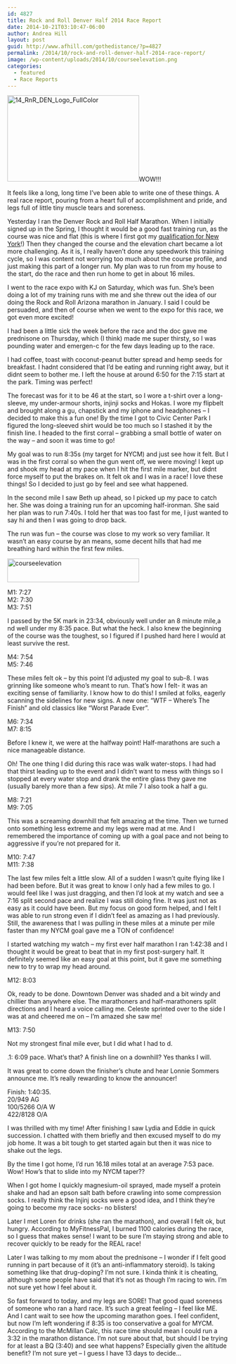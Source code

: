 ```yaml
---
id: 4827
title: Rock and Roll Denver Half 2014 Race Report
date: 2014-10-21T03:10:47-06:00
author: Andrea Hill
layout: post
guid: http://www.afhill.com/gothedistance/?p=4827
permalink: /2014/10/rock-and-roll-denver-half-2014-race-report/
image: /wp-content/uploads/2014/10/courseelevation.png
categories:
  - featured
  - Race Reports
---
```

[<img src="http://www.afhill.com/gothedistance/wp-content/uploads/2014/10/14_RnR_DEN_Logo_FullColor-300x196.png" alt="14_RnR_DEN_Logo_FullColor" width="300" height="196" class="alignright size-medium wp-image-4833" srcset="http://www.afhill.com/gothedistance/wp-content/uploads/2014/10/14_RnR_DEN_Logo_FullColor-300x196.png 300w, http://www.afhill.com/gothedistance/wp-content/uploads/2014/10/14_RnR_DEN_Logo_FullColor.png 442w" sizes="(max-width: 300px) 100vw, 300px" />](http://www.afhill.com/gothedistance/wp-content/uploads/2014/10/14_RnR_DEN_Logo_FullColor.png)WOW!!!

It feels like a long, long time I&#8217;ve been able to write one of these things. A real race report, pouring from a heart full of accomplishment and pride, and legs full of little tiny muscle tears and soreness. 

Yesterday I ran the Denver Rock and Roll Half Marathon. When I initially signed up in the Spring, I thought it would be a good fast training run, as the course was nice and flat (this is where I first got my [qualification for New York](http://www.afhill.com/gothedistance/2011/10/rock-and-roll-denver-half-marathon-race-report/)!) Then they changed the course and the elevation chart became a lot more challenging. As it is, I really haven&#8217;t done any speedwork this training cycle, so I was content not worrying too much about the course profile, and just making this part of a longer run. My plan was to run from my house to the start, do the race and then run home to get in about 16 miles. 

I went to the race expo with KJ on Saturday, which was fun. She&#8217;s been doing a lot of my training runs with me and she threw out the idea of our doing the Rock and Roll Arizona marathon in January. I said I could be persuaded, and then of course when we went to the expo for this race, we got even more excited! 

I had been a little sick the week before the race and the doc gave me prednisone on Thursday, which (I think) made me super thirsty, so I was pounding water and emergen-c for the few days leading up to the race. 

I had coffee, toast with coconut-peanut butter spread and hemp seeds for breakfast. I hadnt considered that I&#8217;d be eating and running right away, but it didnt seem to bother me. I left the house at around 6:50 for the 7:15 start at the park. Timing was perfect!

The forecast was for it to be 46 at the start, so I wore a t-shirt over a long-sleeve, my under-armour shorts, injinji socks and Hokas. I wore my flipbelt and brought along a gu, chapstick and my iphone and headphones &#8211; I decided to make this a fun one! By the time I got to Civic Center Park I figured the long-sleeved shirt would be too much so I stashed it by the finish line. I headed to the first corral &#8211; grabbing a small bottle of water on the way &#8211; and soon it was time to go!

My goal was to run 8:35s (my target for NYCM) and just see how it felt. But I was in the first corral so when the gun went off, we were moving! I kept up and shook my head at my pace when I hit the first mile marker, but didnt force myself to put the brakes on. It felt ok and I was in a race! I love these things! So I decided to just go by feel and see what happened. 

In the second mile I saw Beth up ahead, so I picked up my pace to catch her. She was doing a training run for an upcoming half-ironman. She said her plan was to run 7:40s. I told her that was too fast for me, I just wanted to say hi and then I was going to drop back. 

The run was fun &#8211; the course was close to my work so very familiar. It wasn&#8217;t an easy course by an means, some decent hills that had me breathing hard within the first few miles. 

[<img src="http://www.afhill.com/gothedistance/wp-content/uploads/2014/10/courseelevation-300x54.png" alt="courseelevation" width="300" height="54" class="size-medium wp-image-4832" srcset="http://www.afhill.com/gothedistance/wp-content/uploads/2014/10/courseelevation-300x54.png 300w, http://www.afhill.com/gothedistance/wp-content/uploads/2014/10/courseelevation.png 551w" sizes="(max-width: 300px) 100vw, 300px" />](http://www.afhill.com/gothedistance/wp-content/uploads/2014/10/courseelevation.png)

M1: 7:27  
M2: 7:30  
M3: 7:51 

I passed by the 5K mark in 23:34, obviously well under an 8 minute mile,a nd well under my 8:35 pace. But what the heck. I also knew the beginning of the course was the toughest, so I figured if I pushed hard here I would at least survive the rest. 

M4: 7:54  
M5: 7:46

These miles felt ok &#8211; by this point I&#8217;d adjusted my goal to sub-8. I was grinning like someone who&#8217;s meant to run. That&#8217;s how I felt- it was an exciting sense of familiarity. I know how to do this! I smiled at folks, eagerly scanning the sidelines for new signs. A new one: &#8220;WTF &#8211; Where&#8217;s The Finish&#8221; and old classics like &#8220;Worst Parade Ever&#8221;. 

M6: 7:34  
M7: 8:15

Before I knew it, we were at the halfway point! Half-marathons are such a nice manageable distance. 

Oh! The one thing I did during this race was walk water-stops. I had had that thirst leading up to the event and I didn&#8217;t want to mess with things so I stopped at every water stop and drank the entire glass they gave me (usually barely more than a few sips). At mile 7 I also took a half a gu.

M8: 7:21  
M9: 7:05

This was a screaming downhill that felt amazing at the time. Then we turned onto something less extreme and my legs were mad at me. And I remembered the importance of coming up with a goal pace and not being to aggressive if you&#8217;re not prepared for it. 

M10: 7:47  
M11: 7:38

The last few miles felt a little slow. All of a sudden I wasn&#8217;t quite flying like I had been before. But it was great to know I only had a few miles to go. I would feel like I was just dragging, and then I&#8217;d look at my watch and see a 7:16 split second pace and realize I was still doing fine. It was just not as easy as it could have been. But my focus on good form helped, and I felt I was able to run strong even if I didn&#8217;t feel as amazing as I had previously. Still, the awareness that I was pulling in these miles at a minute per mile faster than my NYCM goal gave me a TON of confidence!

I started watching my watch &#8211; my first ever half marathon I ran 1:42:38 and I thought it would be great to beat that in my first post-surgery half. It definitely seemed like an easy goal at this point, but it gave me something new to try to wrap my head around. 

M12: 8:03

Ok, ready to be done. Downtown Denver was shaded and a bit windy and chillier than anywhere else. The marathoners and half-marathoners split directions and I heard a voice calling me. Celeste sprinted over to the side I was at and cheered me on &#8211; I&#8217;m amazed she saw me!

M13: 7:50

Not my strongest final mile ever, but I did what I had to d. 

.1: 6:09 pace. What&#8217;s that? A finish line on a downhill? Yes thanks I will.

It was great to come down the finisher&#8217;s chute and hear Lonnie Sommers announce me. It&#8217;s really rewarding to know the announcer! 

Finish: 1:40:35.  
20/949 AG  
100/5266 O/A W  
422/8128 O/A

I was thrilled with my time! After finishing I saw Lydia and Eddie in quick succession. I chatted with them briefly and then excused myself to do my job home. It was a bit tough to get started again but then it was nice to shake out the legs. 

By the time I got home, I&#8217;d run 16.18 miles total at an average 7:53 pace. Wow! How&#8217;s that to slide into my NYCM taper??

When I got home I quickly magnesium-oil sprayed, made myself a protein shake and had an epson salt bath before crawling into some compression socks. I really think the Injinj socks were a good idea, and I think they&#8217;re going to become my race socks- no blisters! 

Later I met Loren for drinks (she ran the marathon), and overall I felt ok, but hungry. According to MyFitnessPal, I burned 1100 calories during the race, so I guess that makes sense! I want to be sure I&#8217;m staying strong and able to recover quickly to be ready for the REAL race!

Later I was talking to my mom about the prednisone &#8211; I wonder if I felt good running in part because of it (it&#8217;s an anti-inflammatory steroid). Is taking something like that drug-doping? I&#8217;m not sure. I kinda think it is cheating, although some people have said that it&#8217;s not as though I&#8217;m racing to win. I&#8217;m not sure yet how I feel about it. 

So fast forward to today, and my legs are SORE! That good quad soreness of someone who ran a hard race. It&#8217;s such a great feeling &#8211; I feel like ME. And I cant wait to see how the upcoming marathon goes. I feel confident, but now I&#8217;m left wondering if 8:35 is too conservative a goal for MYCM. According to the McMillan Calc, this race time should mean I could run a 3:32 in the marathon distance. I&#8217;m not sure about that, but should I be trying for at least a BQ (3:40) and see what happens? Especially given the altitude benefit? I&#8217;m not sure yet &#8211; I guess I have 13 days to decide&#8230;
